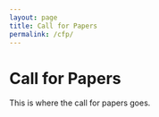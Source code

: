 ```yaml
---
layout: page
title: Call for Papers
permalink: /cfp/
---
```


# Call for Papers

This is where the call for papers goes.